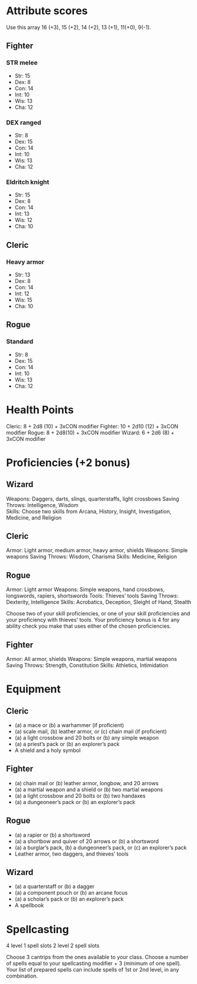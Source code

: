 # Attribute scores
Use this array 16 (+3), 15 (+2), 14 (+2), 13 (+1), 11(+0), 9(-1).

## Fighter
### STR melee
-   Str: 15
-   Dex: 8
-   Con: 14
-   Int: 10
-   Wis: 13
-   Cha: 12

### DEX ranged
-   Str: 8
-   Dex: 15
-   Con: 14
-   Int: 10
-   Wis: 13
-   Cha: 12

### Eldritch knight
-   Str: 15
-   Dex: 8
-   Con: 14
-   Int: 13
-   Wis: 12
-   Cha: 10

## Cleric
### Heavy armor
-   Str: 13
-   Dex: 8
-   Con: 14
-   Int: 12
-   Wis: 15
-   Cha: 10

## Rogue
### Standard
-   Str: 8
-   Dex: 15
-   Con: 14
-   Int: 10
-   Wis: 13
-   Cha: 12

# Health Points
Cleric: 8 + 2d8 (10) + 3xCON modifier
Fighter: 10 + 2d10 (12) + 3xCON modifier
Rogue: 8 + 2d8(10) + 3xCON modifier
Wizard: 6 + 2d6 (8) + 3xCON modifier

# Proficiencies (+2 bonus)
## Wizard
Weapons: Daggers, darts, slings, quarterstaffs, light crossbows 
Saving Throws: Intelligence, Wisdom  
Skills: Choose two skills from Arcana, History, Insight, Investigation, Medicine, and Religion

## Cleric
Armor: Light armor, medium armor, heavy armor, shields
Weapons: Simple weapons
Saving Throws: Wisdom, Charisma
Skills: Medicine, Religion

## Rogue
Armor: Light armor
Weapons: Simple weapons, hand crossbows, longswords, rapiers, shortswords
Tools: Thieves’ tools
Saving Throws: Dexterity, Intelligence
Skills:  Acrobatics, Deception, Sleight of Hand, Stealth

Choose two of your skill proficiencies, or one of your skill proficiencies and your proficiency with thieves’ tools. Your proficiency bonus is 4 for any ability check you make that uses either of the chosen proficiencies.

## Fighter
Armor: All armor, shields
Weapons: Simple weapons, martial weapons
Saving Throws: Strength, Constitution
Skills: Athletics, Intimidation

# Equipment
## Cleric
- (a) a mace or (b) a warhammer (if proficient)
- (a) scale mail, (b) leather armor, or (c) chain mail (if proficient)
- (a) a light crossbow and 20 bolts or (b) any simple weapon
- (a) a priest’s pack or (b) an explorer’s pack
- A shield and a holy symbol
## Fighter
- (a) chain mail or (b) leather armor, longbow, and 20 arrows
- (a) a martial weapon and a shield or (b) two martial weapons
-  (a) a light crossbow and 20 bolts or (b) two handaxes
-  (a) a dungeoneer’s pack or (b) an explorer’s pack
## Rogue
- (a) a rapier or (b) a shortsword
- (a) a shortbow and quiver of 20 arrows or (b) a shortsword
- (a) a burglar’s pack, (b) a dungeoneer’s pack, or (c) an explorer’s pack
- Leather armor, two daggers, and thieves’ tools
## Wizard
-   (a) a quarterstaff or (b) a dagger
-   (a) a component pouch or (b) an arcane focus
-   (a) a scholar’s pack or (b) an explorer’s pack
-   A spellbook

# Spellcasting
4 level 1 spell slots
2 level 2 spell slots 

Choose 3 cantrips from the ones available to your class. Choose a number of spells equal to your spellcasting modifier + 3 (minimum of one spell). Your list of prepared spells can include spells of 1st or 2nd level, in any combination.


